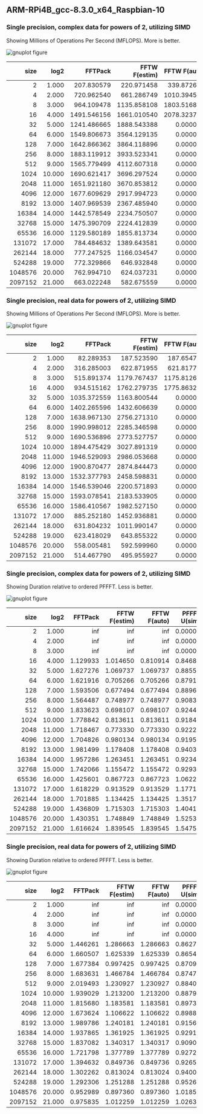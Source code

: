 
## ARM-RPi4B_gcc-8.3.0_x64_Raspbian-10

### Single precision, complex data for powers of 2, utilizing SIMD

Showing Millions of Operations Per Second (MFLOPS). More is better.

![gnuplot figure](https://raw.githubusercontent.com/hayguen/pffft_benchmarks/master/platform/ARM-RPi4B_gcc-8.3.0_x64_Raspbian-10/float/simd-cplx-pow2-6-mflops.png)

|size| log2| FFTPack      | FFTW F(estim)| FFTW F(auto) | PFFFT-U(simd)| PFFFT (simd) | 
|--------:|--------:|--------:|--------:|--------:|--------:|--------:|
|2| 1.000| 207.830579| 220.971458| 339.872607| 0.000000| 0.000000| 
|4| 2.000| 720.962540| 661.286749| 1010.394536| 0.000000| 0.000000| 
|8| 3.000| 964.109478| 1135.858108| 1803.516853| 0.000000| 0.000000| 
|16| 4.000| 1491.546156| 1661.010540| 2078.323716| 1990.225854| 1685.348604| 
|32| 5.000| 1241.486665| 1888.543388| 0.000000| 2281.346390| 2020.238087| 
|64| 6.000| 1549.806673| 3564.129135| 0.000000| 2859.318669| 2513.659341| 
|128| 7.000| 1642.866362| 3864.118896| 0.000000| 2942.567860| 2617.908751| 
|256| 8.000| 1883.119912| 3933.523341| 0.000000| 3243.395813| 2946.108999| 
|512| 9.000| 1565.779499| 4112.607318| 0.000000| 3105.733484| 2871.040416| 
|1024| 10.000| 1690.621417| 3696.297524| 0.000000| 3274.487797| 3007.332130| 
|2048| 11.000| 1651.921180| 3670.853812| 0.000000| 3078.248872| 2838.784985| 
|4096| 12.000| 1677.609629| 2917.994723| 0.000000| 3110.246413| 2860.036259| 
|8192| 13.000| 1407.969539| 2367.485940| 0.000000| 2966.855930| 2789.863657| 
|16384| 14.000| 1442.578549| 2234.750507| 0.000000| 3057.429438| 2823.518947| 
|32768| 15.000| 1475.390709| 2224.412839| 0.000000| 2765.753778| 2570.268875| 
|65536| 16.000| 1129.580189| 1855.813734| 0.000000| 1516.010173| 1610.355079| 
|131072| 17.000| 784.484632| 1389.643581| 0.000000| 1078.416417| 1269.482560| 
|262144| 18.000| 777.247525| 1166.034547| 0.000000| 978.565103| 1322.779338| 
|524288| 19.000| 772.329866| 646.932848| 0.000000| 790.276278| 1109.696939| 
|1048576| 20.000| 762.994710| 624.037231| 0.000000| 715.485366| 1091.357202| 
|2097152| 21.000| 663.022248| 582.675559| 0.000000| 692.602864| 1071.858293| 

### Single precision, real data for powers of 2, utilizing SIMD

Showing Millions of Operations Per Second (MFLOPS). More is better.

![gnuplot figure](https://raw.githubusercontent.com/hayguen/pffft_benchmarks/master/platform/ARM-RPi4B_gcc-8.3.0_x64_Raspbian-10/float/simd-real-pow2-6-mflops.png)

|size| log2| FFTPack      | FFTW F(estim)| FFTW F(auto) | PFFFT-U(simd)| PFFFT (simd) | 
|--------:|--------:|--------:|--------:|--------:|--------:|--------:|
|2| 1.000| 82.289353| 187.523590| 187.654751| 0.000000| 0.000000| 
|4| 2.000| 316.285003| 622.871955| 621.817730| 0.000000| 0.000000| 
|8| 3.000| 515.891374| 1179.767437| 1175.812643| 0.000000| 0.000000| 
|16| 4.000| 934.515162| 1762.279735| 1775.863201| 0.000000| 0.000000| 
|32| 5.000| 1035.372559| 1163.800544| 0.000000| 1735.713238| 1497.418587| 
|64| 6.000| 1402.265596| 1432.606639| 0.000000| 2690.450403| 2328.478616| 
|128| 7.000| 1638.967130| 2756.271310| 0.000000| 3156.569835| 2749.174477| 
|256| 8.000| 1990.998012| 2285.346598| 0.000000| 3831.950757| 3352.113102| 
|512| 9.000| 1690.536896| 2773.527757| 0.000000| 3861.682203| 3414.017860| 
|1024| 10.000| 1894.475429| 3027.891319| 0.000000| 4137.011862| 3673.446215| 
|2048| 11.000| 1946.529093| 2986.053668| 0.000000| 3938.409377| 3534.263169| 
|4096| 12.000| 1900.870477| 2874.844473| 0.000000| 3539.455760| 3181.359223| 
|8192| 13.000| 1532.377793| 2458.598831| 0.000000| 3329.938059| 3049.095139| 
|16384| 14.000| 1546.539046| 2200.571893| 0.000000| 3225.462119| 2996.999913| 
|32768| 15.000| 1593.078541| 2183.533905| 0.000000| 3219.329015| 2926.604655| 
|65536| 16.000| 1586.410567| 1982.527150| 0.000000| 2945.905497| 2731.477034| 
|131072| 17.000| 885.252180| 1452.936881| 0.000000| 1332.483904| 1234.601881| 
|262144| 18.000| 631.804232| 1011.990147| 0.000000| 875.266708| 822.771055| 
|524288| 19.000| 623.418029| 643.855322| 0.000000| 845.707170| 805.640157| 
|1048576| 20.000| 558.005481| 592.599960| 0.000000| 522.071805| 531.778094| 
|2097152| 21.000| 514.467790| 495.955927| 0.000000| 489.171323| 502.035858| 

### Single precision, complex data for powers of 2, utilizing SIMD

Showing Duration relative to ordered PFFFT. Less is better.

![gnuplot figure](https://raw.githubusercontent.com/hayguen/pffft_benchmarks/master/platform/ARM-RPi4B_gcc-8.3.0_x64_Raspbian-10/float/simd-cplx-pow2-4-rel-pffft.png)

|size| log2| FFTPack      | FFTW F(estim)| FFTW F(auto) | PFFFT-U(simd)| PFFFT (simd) | 
|--------:|--------:|--------:|--------:|--------:|--------:|--------:|
|2| 1.000| inf| inf| inf| 0.000000| 0.000000| 
|4| 2.000| inf| inf| inf| 0.000000| 0.000000| 
|8| 3.000| inf| inf| inf| 0.000000| 0.000000| 
|16| 4.000| 1.129933| 1.014650| 0.810914| 0.846811| 1.000000| 
|32| 5.000| 1.627276| 1.069737| 1.069737| 0.885549| 1.000000| 
|64| 6.000| 1.621916| 0.705266| 0.705266| 0.879111| 1.000000| 
|128| 7.000| 1.593506| 0.677494| 0.677494| 0.889672| 1.000000| 
|256| 8.000| 1.564487| 0.748977| 0.748977| 0.908346| 1.000000| 
|512| 9.000| 1.833623| 0.698107| 0.698107| 0.924433| 1.000000| 
|1024| 10.000| 1.778842| 0.813611| 0.813611| 0.918418| 1.000000| 
|2048| 11.000| 1.718467| 0.773330| 0.773330| 0.922208| 1.000000| 
|4096| 12.000| 1.704826| 0.980134| 0.980134| 0.919550| 1.000000| 
|8192| 13.000| 1.981499| 1.178408| 1.178408| 0.940347| 1.000000| 
|16384| 14.000| 1.957286| 1.263451| 1.263451| 0.923496| 1.000000| 
|32768| 15.000| 1.742066| 1.155472| 1.155472| 0.929306| 1.000000| 
|65536| 16.000| 1.425601| 0.867723| 0.867723| 1.062216| 1.000000| 
|131072| 17.000| 1.618229| 0.913529| 0.913529| 1.177174| 1.000000| 
|262144| 18.000| 1.701885| 1.134425| 1.134425| 1.351753| 1.000000| 
|524288| 19.000| 1.436809| 1.715303| 1.715303| 1.404184| 1.000000| 
|1048576| 20.000| 1.430351| 1.748849| 1.748849| 1.525331| 1.000000| 
|2097152| 21.000| 1.616624| 1.839545| 1.839545| 1.547582| 1.000000| 

### Single precision, real data for powers of 2, utilizing SIMD

Showing Duration relative to ordered PFFFT. Less is better.

![gnuplot figure](https://raw.githubusercontent.com/hayguen/pffft_benchmarks/master/platform/ARM-RPi4B_gcc-8.3.0_x64_Raspbian-10/float/simd-real-pow2-4-rel-pffft.png)

|size| log2| FFTPack      | FFTW F(estim)| FFTW F(auto) | PFFFT-U(simd)| PFFFT (simd) | 
|--------:|--------:|--------:|--------:|--------:|--------:|--------:|
|2| 1.000| inf| inf| inf| 0.000000| 0.000000| 
|4| 2.000| inf| inf| inf| 0.000000| 0.000000| 
|8| 3.000| inf| inf| inf| 0.000000| 0.000000| 
|16| 4.000| inf| inf| inf| 0.000000| 0.000000| 
|32| 5.000| 1.446261| 1.286663| 1.286663| 0.862711| 1.000000| 
|64| 6.000| 1.660507| 1.625339| 1.625339| 0.865460| 1.000000| 
|128| 7.000| 1.677384| 0.997425| 0.997425| 0.870935| 1.000000| 
|256| 8.000| 1.683631| 1.466784| 1.466784| 0.874780| 1.000000| 
|512| 9.000| 2.019493| 1.230927| 1.230927| 0.884074| 1.000000| 
|1024| 10.000| 1.939029| 1.213200| 1.213200| 0.887944| 1.000000| 
|2048| 11.000| 1.815680| 1.183581| 1.183581| 0.897379| 1.000000| 
|4096| 12.000| 1.673624| 1.106622| 1.106622| 0.898828| 1.000000| 
|8192| 13.000| 1.989786| 1.240181| 1.240181| 0.915661| 1.000000| 
|16384| 14.000| 1.937865| 1.361925| 1.361925| 0.929172| 1.000000| 
|32768| 15.000| 1.837082| 1.340317| 1.340317| 0.909079| 1.000000| 
|65536| 16.000| 1.721798| 1.377789| 1.377789| 0.927226| 1.000000| 
|131072| 17.000| 1.394632| 0.849736| 0.849736| 0.926549| 1.000000| 
|262144| 18.000| 1.302262| 0.813024| 0.813024| 0.940025| 1.000000| 
|524288| 19.000| 1.292306| 1.251288| 1.251288| 0.952632| 1.000000| 
|1048576| 20.000| 0.952989| 0.897360| 0.897360| 1.018591| 1.000000| 
|2097152| 21.000| 0.975835| 1.012259| 1.012259| 1.026300| 1.000000| 

